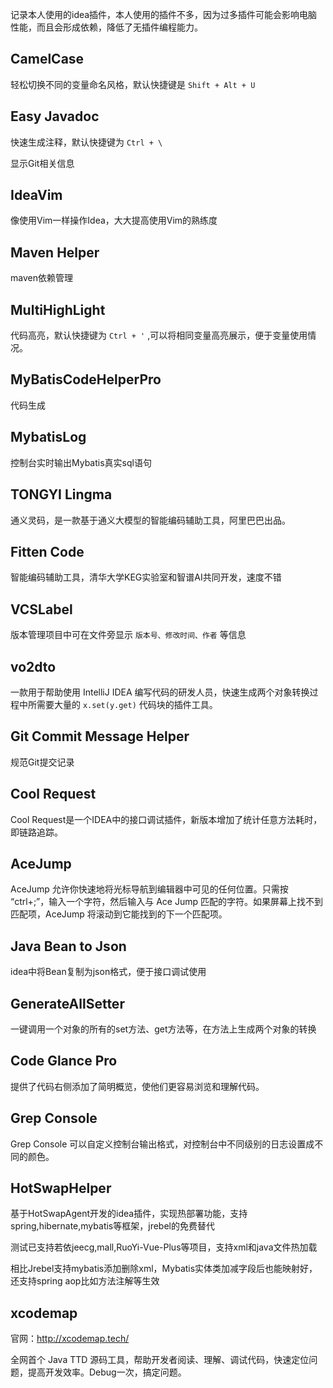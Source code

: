 记录本人使用的idea插件，本人使用的插件不多，因为过多插件可能会影响电脑性能，而且会形成依赖，降低了无插件编程能力。

## CamelCase

轻松切换不同的变量命名风格，默认快捷键是 `Shift + Alt + U`

## Easy Javadoc

快速生成注释，默认快捷键为 `Ctrl + \`

显示Git相关信息

## IdeaVim

像使用Vim一样操作Idea，大大提高使用Vim的熟练度

## Maven Helper

maven依赖管理

## MultiHighLight

代码高亮，默认快捷键为 `Ctrl + '` ,可以将相同变量高亮展示，便于变量使用情况。

## MyBatisCodeHelperPro

代码生成

## MybatisLog

控制台实时输出Mybatis真实sql语句

## TONGYI Lingma

通义灵码，是一款基于通义大模型的智能编码辅助工具，阿里巴巴出品。

## Fitten Code

智能编码辅助工具，清华大学KEG实验室和智谱AI共同开发，速度不错

## VCSLabel

版本管理项目中可在文件旁显示 `版本号、修改时间、作者` 等信息

## vo2dto

一款用于帮助使用 IntelliJ IDEA 编写代码的研发人员，快速生成两个对象转换过程中所需要大量的 `x.set(y.get)` 代码块的插件工具。

## Git Commit Message Helper

规范Git提交记录

## Cool Request

Cool Request是一个IDEA中的接口调试插件，新版本增加了统计任意方法耗时，即链路追踪。

## AceJump

AceJump 允许你快速地将光标导航到编辑器中可见的任何位置。只需按 “ctrl+;”，输入一个字符，然后输入与 Ace Jump
匹配的字符。如果屏幕上找不到匹配项，AceJump 将滚动到它能找到的下一个匹配项。

## Java Bean to Json

idea中将Bean复制为json格式，便于接口调试使用

## GenerateAllSetter

一键调用一个对象的所有的set方法、get方法等，在方法上生成两个对象的转换

## Code Glance Pro

提供了代码右侧添加了简明概览，使他们更容易浏览和理解代码。

## Grep Console

Grep Console 可以自定义控制台输出格式，对控制台中不同级别的日志设置成不同的颜色。

## HotSwapHelper

基于HotSwapAgent开发的idea插件，实现热部署功能，支持spring,hibernate,mybatis等框架，jrebel的免费替代

测试已支持若依jeecg,mall,RuoYi-Vue-Plus等项目，支持xml和java文件热加载

相比Jrebel支持mybatis添加删除xml，Mybatis实体类加减字段后也能映射好，还支持spring aop比如方法注解等生效

## xcodemap

官网：http://xcodemap.tech/

全网首个 Java TTD 源码工具，帮助开发者阅读、理解、调试代码，快速定位问题，提高开发效率。Debug一次，搞定问题。